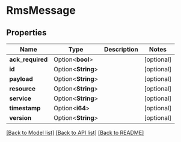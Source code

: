 # RmsMessage

## Properties

Name | Type | Description | Notes
------------ | ------------- | ------------- | -------------
**ack_required** | Option<**bool**> |  | [optional]
**id** | Option<**String**> |  | [optional]
**payload** | Option<**String**> |  | [optional]
**resource** | Option<**String**> |  | [optional]
**service** | Option<**String**> |  | [optional]
**timestamp** | Option<**i64**> |  | [optional]
**version** | Option<**String**> |  | [optional]

[[Back to Model list]](../README.md#documentation-for-models) [[Back to API list]](../README.md#documentation-for-api-endpoints) [[Back to README]](../README.md)


